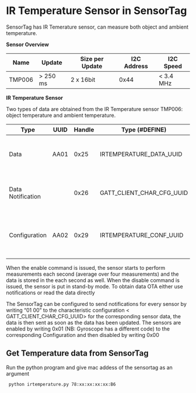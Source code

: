 # IR Temperature Sensor in SensorTag

SensorTag has IR Temerature sensor, can measure both object and ambient temperature.


__Sensor Overview__


| Name   | Update  | Size per Update | I2C Address | I2C Speed |
|--------|---------|------------|--------|---------|
| TMP006 | > 250 ms |  2 x 16bit |	0x44 |  < 3.4 MHz |


__IR Temperature Sensor__

Two types of data are obtained from the IR Temperature sensor TMP006: object temperature and ambient temperature. 

| Type   | UUID  | Handle | Type (#DEFINE) | Format | Notes |
|--------|-------|--------|----------------|--------|-------|
| Data   |	AA01 | 	0x25  | IRTEMPERATURE_DATA_UUID |	ObjLSB ObjMSB AmbLSB AmbMSB (4 bytes) |  4 bytes data |
| Data Notification | | 0x26 | GATT_CLIENT_CHAR_CFG_UUID | 2 bytes | Write "0100" to enable notifications, "0000" to disable|
|Configuration| AA02 | 0x29 | IRTEMPERATURE_CONF_UUID | 1 byte | Write "01" to start Sensor and Measurements, "00" to put to sleep |


When the enable command is issued, the sensor starts to perform measurements each second (average over four measurements) and the data is stored in the <Data> each second as well. When the disable command is issued, the sensor is put in stand-by mode. To obtain data OTA either use notifications or read the data directly

The SensorTag can be configured to send notifications for every sensor by writing “01 00” to the characteristic configuration < GATT_CLIENT_CHAR_CFG_UUID> for the corresponding sensor data, the data is then sent as soon as the data has been updated. The sensors are enabled by writing 0x01 (NB: Gyroscope has a different code) to the corresponding Configuration and then disabled by writing 0x00

## Get Temperature data from SensorTag
Run the python program and give mac addess of the sensortag as an argument

     python irtemperature.py 78:xx:xx:xx:xx:B6
     
  
